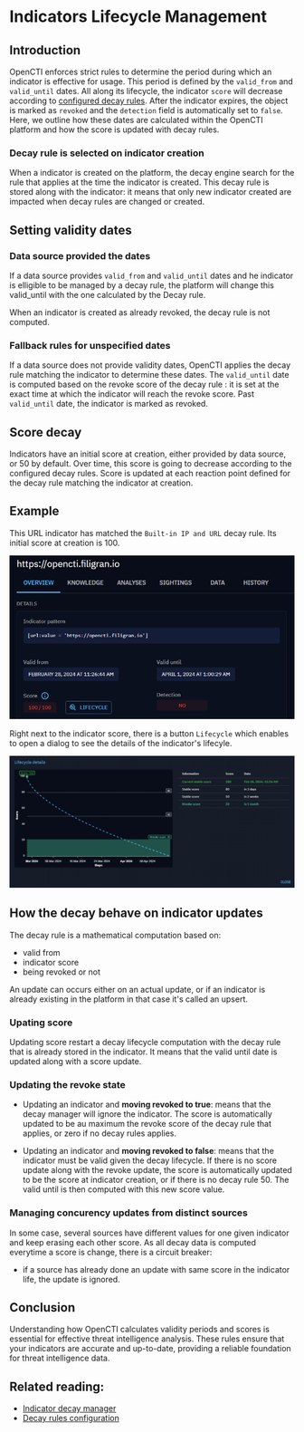 # Indicators Lifecycle Management


## Introduction

OpenCTI enforces strict rules to determine the period during which an indicator is effective for usage. This period is defined by the `valid_from` and `valid_until` dates. All along its lifecycle, the indicator `score` will decrease according to [configured decay rules](../administration/decay-rules.md). After the indicator expires, the object is marked as `revoked` and the `detection` field is automatically set to `false`. Here, we outline how these dates are calculated within the OpenCTI platform and how the score is updated with decay rules.

### Decay rule is selected on indicator creation

When a indicator is created on the platform, the decay engine search for the rule that applies at the time the indicator is created. This decay rule is stored along with the indicator: it means that only new indicator created are impacted when decay rules are changed or created.

## Setting validity dates

### Data source provided the dates

If a data source provides `valid_from` and `valid_until` dates and he indicator is elligible to be managed by a decay rule, the platform will change this valid_until with the one calculated by the Decay rule.

When an indicator is created as already revoked, the decay rule is not computed.

### Fallback rules for unspecified dates

If a data source does not provide validity dates, OpenCTI applies the decay rule matching the indicator to determine these dates.
The `valid_until` date is computed based on the revoke score of the decay rule : it is set at the exact time at which the indicator will reach the revoke score.
Past `valid_until` date, the indicator is marked as revoked.

## Score decay

Indicators have an initial score at creation, either provided by data source, or 50 by default.
Over time, this score is going to decrease according to the configured decay rules.
Score is updated at each reaction point defined for the decay rule matching the indicator at creation.

## Example

This URL indicator has matched the `Built-in IP and URL` decay rule. Its initial score at creation is 100. 

![Indicator overview](./assets/indicators-lifecycle-example-overview.png)

Right next to the indicator score, there is a button `Lifecycle` which enables to open a dialog to see the details of the indicator's lifecyle.

![Indicator lifecycle](./assets/indicators-lifecycle-example-dialog.png)

## How the decay behave on indicator updates

The decay rule is a mathematical computation based on:
- valid from
- indicator score
- being revoked or not

An update can occurs either on an actual update, or if an indicator is already existing in the platform in that case it's called an upsert.

### Upating score

Updating score restart a decay lifecycle computation with the decay rule that is already stored in the indicator. It means that the valid until date is updated along with a score update.

### Updating the revoke state

- Updating an indicator and **moving revoked to true**: means that the decay manager will ignore the indicator. The score is automatically updated to be au maximum the revoke score of the decay rule that applies, or zero if no decay rules applies.

- Updating an indicator and **moving revoked to false**: means that the indicator must be valid given the decay lifecycle. If there is no score update along with the revoke update, the score is automatically updated to be the score at indicator creation, or if there is no decay rule 50. The valid until is then computed with this new score value.

### Managing concurency updates from distinct sources

In some case, several sources have different values for one given indicator and keep erasing each other score. As all decay data is computed everytime a score is change, there is a circuit breaker:
- if a source has already done an update with same score in the indicator life, the update is ignored.

## Conclusion

Understanding how OpenCTI calculates validity periods and scores is essential for effective threat intelligence analysis. These rules ensure that your indicators are accurate and up-to-date, providing a reliable foundation for threat intelligence data.

## Related reading:

- [Indicator decay manager](../deployment/managers.md)
- [Decay rules configuration](../administration/decay-rules.md)